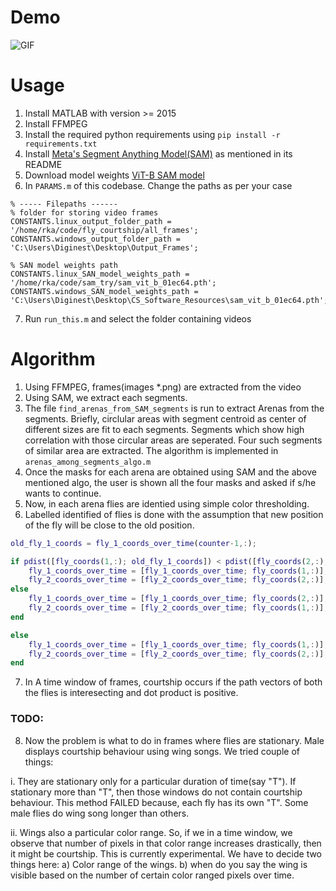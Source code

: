 # Demo

![GIF](https://media.giphy.com/media/SmU6EKQLVUkEgeAMhs/giphy.gif)


# Usage
1. Install MATLAB with version >= 2015
2. Install FFMPEG
3. Install the required python requirements using `pip install -r requirements.txt`
4. Install [Meta's Segment Anything Model(SAM)](https://segment-anything.com/) as mentioned in its README
5. Download model weights [ViT-B SAM model](https://dl.fbaipublicfiles.com/segment_anything/sam_vit_b_01ec64.pth)
6. In `PARAMS.m` of this codebase. Change the paths as per your case
```
% ----- Filepaths ------
% folder for storing video frames
CONSTANTS.linux_output_folder_path = '/home/rka/code/fly_courtship/all_frames';
CONSTANTS.windows_output_folder_path = 'C:\Users\Diginest\Desktop\Output_Frames';

% SAN model weights path
CONSTANTS.linux_SAN_model_weights_path = '/home/rka/code/sam_try/sam_vit_b_01ec64.pth';
CONSTANTS.windows_SAN_model_weights_path = 'C:\Users\Diginest\Desktop\CS_Software_Resources\sam_vit_b_01ec64.pth';
```
7. Run `run_this.m` and select the folder containing videos


# Algorithm
1. Using FFMPEG, frames(images *.png) are extracted from the video
2. Using SAM, we extract each segments.
3. The file `find_arenas_from_SAM_segments` is run to extract Arenas from the segments. Briefly, circlular areas with segment centroid as center of different sizes are fit to each segments. Segments which show high correlation with those circular areas are seperated. Four such segments of similar area are extracted. The algorithm is implemented in `arenas_among_segments_algo.m`
4. Once the masks for each arena are obtained using SAM and the above mentioned algo, the user is shown all the four masks and asked if s/he wants to continue.
5. Now, in each arena flies are identied using simple color thresholding.
6. Labelled identified of flies is done with the assumption that new position of the fly will be close to the old position.
```matlab
old_fly_1_coords = fly_1_coords_over_time(counter-1,:);

if pdist([fly_coords(1,:); old_fly_1_coords]) < pdist([fly_coords(2,:); old_fly_1_coords])
    fly_1_coords_over_time = [fly_1_coords_over_time; fly_coords(1,:)];
    fly_2_coords_over_time = [fly_2_coords_over_time; fly_coords(2,:)];
else
    fly_1_coords_over_time = [fly_1_coords_over_time; fly_coords(2,:)];
    fly_2_coords_over_time = [fly_2_coords_over_time; fly_coords(1,:)];
end

else
    fly_1_coords_over_time = [fly_1_coords_over_time; fly_coords(1,:)];
    fly_2_coords_over_time = [fly_2_coords_over_time; fly_coords(2,:)];
end
```
7. In A time window of frames, courtship occurs if the path vectors of both the flies is interesecting and dot product is positive.
### TODO:
8. Now the problem is what to do in frames where flies are stationary. Male displays courtship behaviour using wing songs. We tried couple of things:

i. They are stationary only for a particular duration of time(say "T"). If stationary more than "T", then those windows do not contain courtship behaviour. This method FAILED because, each fly has its own "T". Some male flies do wing song longer than others.

ii. Wings also a particular color range. So, if we in a time window, we observe that number of pixels in that color range increases drastically, then it might be courtship. This is currently experimental. We have to decide two things here: a) Color range of the wings. b) when do you say the wing is visible based on the number of certain color ranged pixels over time. 




